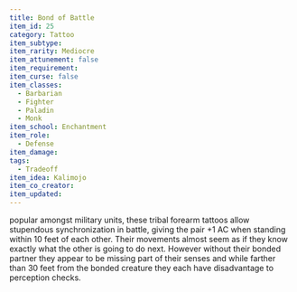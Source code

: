 ```yaml
---
title: Bond of Battle
item_id: 25
category: Tattoo
item_subtype:
item_rarity: Mediocre
item_attunement: false
item_requirement:
item_curse: false
item_classes:
  - Barbarian
  - Fighter
  - Paladin
  - Monk
item_school: Enchantment
item_role:
  - Defense
item_damage:
tags:
  - Tradeoff
item_idea: Kalimojo
item_co_creator:
item_updated:
---
```


popular amongst military units, these tribal forearm tattoos allow stupendous synchronization in battle, giving the pair +1 AC when standing within 10 feet of each other. Their movements almost seem as if they know exactly what the other is going to do next.
However without their bonded partner they appear to be missing part of their senses and while farther than 30 feet from the bonded creature they each have disadvantage to perception checks.
